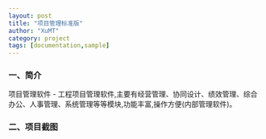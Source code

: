 ```yaml
---
layout: post
title: "项目管理标准版"
author: "XuMT"
category: project
tags: [documentation,sample]
---
```


### 一、简介

项目管理软件 - 工程项目管理软件,主要有经营管理、协同设计、绩效管理、综合办公、人事管理、系统管理等等模块,功能丰富,操作方便(内部管理软件)。

### 二、项目截图

<img src="http://ozc5dgoun.bkt.clouddn.com/jq-01.jpg" alt="">
<img src="http://ozc5dgoun.bkt.clouddn.com/jq-02.jpg" alt="">
